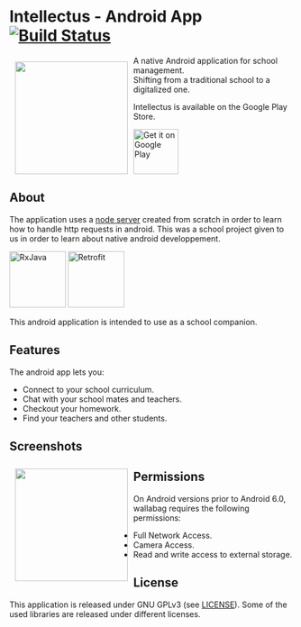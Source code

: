 # Intellectus - Android App [![Build Status](https://travis-ci.org/wallabag/android-app.svg?branch=master)](https://travis-ci.org/wallabag/android-app)

<img src="https://lh3.googleusercontent.com/ruDAxcWKY28tfBOecf4uc-joZhsUa9rrzOi56PKmw6QakpAszxRYLZqLnFRiAtlDOhg=s360" align="left"
width="200" hspace="10" vspace="10">

A native Android application for school management.  
Shifting from a traditional school to a digitalized one.  

Intellectus is available on the Google Play Store.

<p align="left">
<a href="https://play.google.com/store/apps/details?id=com.esprit4sim.intellectus">
    <img alt="Get it on Google Play"
        height="80"
        src="https://play.google.com/intl/en_us/badges/images/generic/en_badge_web_generic.png" />
</a>
</p>

## About

The application uses a [node server](https://github.com/FirasDev/Intellectrus-Server) created from scratch in order to learn how to handle http requests in android.
This was a school project given to us in order to learn about native android developpement.

<p align="left">
<img alt="RxJava"
        height="100"
        src="https://miro.medium.com/max/500/1*T59ATKrnys2AZri4jYQWxw.jpeg" />
<img alt="Retrofit"
        height="100"
        src="https://img.stackshare.io/service/2856/retrofit-logo.png" />
</p>

This android application is intended to use as a school companion.

## Features

The android app lets you:
- Connect to your school curriculum.
- Chat with your school mates and teachers.
- Checkout your homework.
- Find your teachers and other students.

## Screenshots

[<img src="https://raw.githubusercontent.com/FirasDev/my-portfolio/master/images/crQMPSr.png?token=ABW3UFMVZA2V2LYUHEIAVAC6WZGVA" align="left"
width="200"
    hspace="10" vspace="10">](/readme/Wallabag%20Reading%20List.png)

## Permissions

On Android versions prior to Android 6.0, wallabag requires the following permissions:
- Full Network Access.
- Camera Access.
- Read and write access to external storage.

## License

This application is released under GNU GPLv3 (see [LICENSE](LICENSE)).
Some of the used libraries are released under different licenses.
